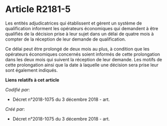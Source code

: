 # Article R2181-5

Les entités adjudicatrices qui établissent et gèrent un système de qualification informent les opérateurs économiques qui
demandent à être qualifiés de la décision prise à leur sujet dans un délai de quatre mois à compter de la réception de leur
demande de qualification.

Ce délai peut être prolongé de deux mois au plus, à condition que les opérateurs économiques concernés soient informés de
cette prolongation dans les deux mois qui suivent la réception de leur demande. Les motifs de cette prolongation ainsi que la
date à laquelle une décision sera prise leur sont également indiqués.

**Liens relatifs à cet article**

_Codifié par_:

  - Décret n°2018-1075 du 3 décembre 2018 - art.

_Créé par_:

  - Décret n°2018-1075 du 3 décembre 2018 - art.
